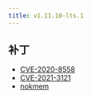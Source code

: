 ```yaml
---
title: v1.11.10-lts.1
---
```


## 补丁

- [CVE-2020-8558](/zh/docs/patches/cve-2020-8558/)
- [CVE-2021-3121](/zh/docs/patches/cve-2021-3121/)
- [nokmem](/zh/docs/patches/nokmem/)
